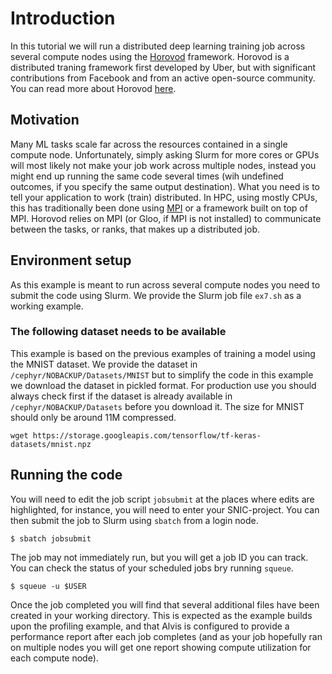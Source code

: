 # Introduction
In this tutorial we will run a distributed deep learning training job across
several compute nodes using the [Horovod](https://github.com/horovod/horovod)
framework. Horovod is a distributed traning framework first developed by Uber,
but with significant contributions from Facebook and from an active open-source
community. You can read more about Horovod
[here](https://arxiv.org/pdf/1802.05799.pdf).

## Motivation
Many ML tasks scale far across the resources contained in a single compute
node. Unfortunately, simply asking Slurm for more cores or GPUs will most
likely not make your job work across multiple nodes, instead you might end up
running the same code several times (wih undefined outcomes, if you specify the
same output destination). What you need is to tell your application to work
(train) distributed. In HPC, using mostly CPUs, this has traditionally been
done using [MPI](https://en.wikipedia.org/wiki/Message_Passing_Interface) or a
framework built on top of MPI. Horovod relies on MPI (or Gloo, if MPI is not
installed) to communicate between the tasks, or ranks, that makes up a
distributed job.

## Environment setup
As this example is meant to run across several compute nodes you need to submit
the code using Slurm. We provide the Slurm job file `ex7.sh` as a working example.

### The following dataset needs to be available
This example is based on the previous examples of training a model using the
MNIST dataset. We provide the dataset in `/cephyr/NOBACKUP/Datasets/MNIST` but
to simplify the code in this example we download the dataset in pickled format.
For production use you should always check first if the dataset is already
available in `/cephyr/NOBACKUP/Datasets` before you download it. The size for
MNIST should only be around 11M compressed.
```
wget https://storage.googleapis.com/tensorflow/tf-keras-datasets/mnist.npz
```

## Running the code
You will need to edit the job script `jobsubmit` at the places where edits are
highlighted, for instance, you will need to enter your SNIC-project. You can then submit
the job to Slurm using `sbatch` from a login node.
```
$ sbatch jobsubmit
```
The job may not immediately run, but you will get a job ID you can track. You
can check the status of your scheduled jobs bry running `squeue`.
```
$ squeue -u $USER
```
Once the job completed you will find that several additional files have been
created in your working directory. This is expected as the example builds upon
the profiling example, and that Alvis is configured to provide a performance
report after each job completes (and as your job hopefully ran on multiple
nodes you will get one report showing compute utilization for each compute
node).
